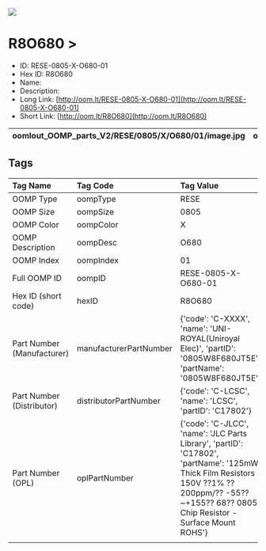 


  
![][im]
# R8O680 > 

- ID: RESE-0805-X-O680-01
- Hex ID: R8O680
- Name: 
- Description: 
- Long Link: [http://oom.lt/RESE-0805-X-O680-01](http://oom.lt/RESE-0805-X-O680-01)
- Short Link: [http://oom.lt/R8O680](http://oom.lt/R8O680)
  

|oomlout_OOMP_parts_V2/RESE/0805/X/O680/01/image.jpg|oomlout_OOMP_parts_V2/RESE/0805/X/O680/01/image_BOTTOM.jpg|oomlout_OOMP_parts_V2/RESE/0805/X/O680/01/image_Re.jpg||
| :---: | :---: | :---: | :---: |

## Tags
  

|Tag Name|Tag Code|Tag Value|
| :--- | :--- | :--- |
|OOMP Type|oompType|RESE|
|OOMP Size|oompSize|0805|
|OOMP Color|oompColor|X|
|OOMP Description|oompDesc|O680|
|OOMP Index|oompIndex|01|
|Full OOMP ID|oompID|RESE-0805-X-O680-01|
|Hex ID (short code)|hexID|R8O680|
|Part Number (Manufacturer)|manufacturerPartNumber|{'code': 'C-XXXX', 'name': 'UNI-ROYAL(Uniroyal Elec)', 'partID': '0805W8F680JT5E', 'partName': '0805W8F680JT5E'}|
|Part Number (Distributor)|distributorPartNumber|{'code': 'C-LCSC', 'name': 'LCSC', 'partID': 'C17802'}|
|Part Number (OPL)|oplPartNumber|{'code': 'C-JLCC', 'name': 'JLC Parts Library', 'partID': 'C17802', 'partName': '125mW Thick Film Resistors 150V ??1% ??200ppm/?? -55??~+155?? 68?? 0805  Chip Resistor - Surface Mount ROHS'}|
||||



[im]: oomlout_OOMP_parts_V2/RESE/0805/X/O680/01/image_450.jpg
